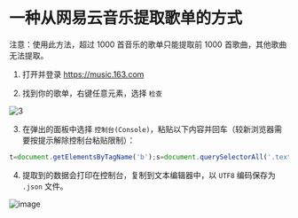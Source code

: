 # 一种从网易云音乐提取歌单的方式

注意：使用此方法，超过 1000 首音乐的歌单只能提取前 1000 首歌曲，其他歌曲无法提取。

1. 打开并登录 https://music.163.com

2. 找到你的歌单，右键任意元素，选择 `检查`

![3](https://github.com/alex3236/ToQQMusic/assets/45303195/8334c930-99e6-4bdb-87cb-03362622f0f1)

3. 在弹出的面板中选择 `控制台(Console)`，粘贴以下内容并回车（较新浏览器需要按提示解除控制台粘贴限制）：

```javascript
t=document.getElementsByTagName('b');s=document.querySelectorAll('.text>span');r=[];for(i=0;i<t.length;i++){r.push({t:t[i].title,s:s[i].title})};console.log(JSON.stringify(r));
```

4. 提取到的数据会打印在控制台，复制到文本编辑器中，以 `UTF8` 编码保存为 `.json` 文件。

![image](https://github.com/alex3236/ToQQMusic/assets/45303195/a2975594-16fb-4d23-b04b-932b5780bf17)
